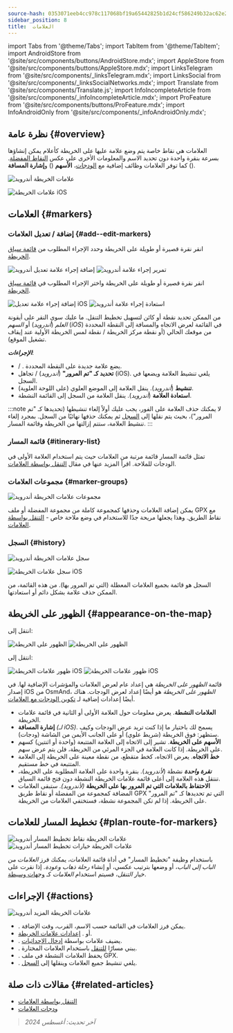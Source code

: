 ```yaml
---
source-hash: 0353071eeb4cc978c117068bf19a65442825b1d24cf586249b32ac62e28c929f
sidebar_position: 8
title:  العلامات
---
```

import Tabs from '@theme/Tabs';
import TabItem from '@theme/TabItem';
import AndroidStore from '@site/src/components/buttons/AndroidStore.mdx';
import AppleStore from '@site/src/components/buttons/AppleStore.mdx';
import LinksTelegram from '@site/src/components/_linksTelegram.mdx';
import LinksSocial from '@site/src/components/_linksSocialNetworks.mdx';
import Translate from '@site/src/components/Translate.js';
import InfoIncompleteArticle from '@site/src/components/_infoIncompleteArticle.mdx';
import ProFeature from '@site/src/components/buttons/ProFeature.mdx';
import InfoAndroidOnly from '@site/src/components/_infoAndroidOnly.mdx';


## نظرة عامة {#overview}

العلامات هي نقاط خاصة يتم وضع علامة عليها على الخريطة كأعلام يمكن إنشاؤها بسرعة بنقرة واحدة دون تحديد الاسم والمعلومات الأخرى على عكس [النقاط المفضلة](./favorites.md). كما توفر العلامات وظائف إضافية مع [الودجات](../widgets/markers.md)، **الأسهم** (<Translate android="true" ids="show_arrows_on_the_map"/>) و**إشارة المسافة** (<Translate android="true" ids="show_direction"/>).

<Tabs groupId="operating-systems" queryString="operating-systems">

<TabItem value="android" label="أندرويد">

![علامات الخريطة أندرويد](@site/static/img/map/map_markers_android.png)

</TabItem>

<TabItem value="ios" label="iOS">

![علامات الخريطة iOS](@site/static/img/map/map_markers_ios.png)

</TabItem>

</Tabs>

## العلامات {#markers}

### إضافة / تعديل العلامات {#add--edit-markers}

<Tabs groupId="operating-systems" queryString="operating-systems">

<TabItem value="android" label="أندرويد">

انقر نقرة قصيرة أو طويلة على الخريطة وحدد الإجراء المطلوب من [قائمة سياق الخريطة](../map/map-context-menu.md#add--edit-marker).

![إضافة إجراء علامة تعديل أندرويد](@site/static/img/map/add_marker_android.png) ![تمرير إجراء علامة أندرويد](@site/static/img/map/action_pass_marker_android.png)

</TabItem>

<TabItem value="ios" label="iOS">

انقر نقرة قصيرة أو طويلة على الخريطة واختر الإجراء المطلوب في [قائمة سياق الخريطة](../map/map-context-menu.md#add--edit-marker).

![إضافة إجراء علامة تعديل iOS](@site/static/img/map/add_marker_ios.png) ![استعادة إجراء علامة أندرويد](@site/static/img/map/action_restore_marker_android.png)

</TabItem>

</Tabs>

من الممكن تحديد نقطة أو كائن لتسهيل تخطيط التنقل. ما عليك سوى النقر على أيقونة *العلم* (*أندرويد*) أو *السهم* (*iOS*) في القائمة لعرض الاتجاه والمسافة إلى النقطة المحددة من موقعك الحالي (أو نقطة مركز الخريطة / نقطة لمس الخريطة الأولية عند إيقاف تشغيل الموقع).

***الإجراءات***:

- **<Translate android="true" ids="shared_string_marker"/>** / **<Translate android="true" ids="edit_map_marker"/>**. يضع علامة جديدة على النقطة المحددة.
- **تحديد كـ "تم المرور"** (*أندرويد*) / تجاهل (iOS). يلغي تنشيط العلامة ويضعها في السجل.
- **تنشيط** (*أندرويد*). ينقل العلامة إلى الموضع العلوي (على اللوحة العلوية).
- **استعادة العلامة** (*أندرويد*). ينقل العلامة من السجل إلى القائمة النشطة.

:::note
لا يمكنك حذف العلامة على الفور، يجب عليك أولاً إلغاء تنشيطها (تحديدها كـ "تم المرور")، بحيث يتم نقلها إلى [السجل](#history) ثم يمكنك حذفها نهائيًا من السجل. بمجرد إلغاء تنشيط العلامة، ستتم إزالتها من الخريطة وقائمة المسار.
:::


<!--
### Add Favorites to Map Markers {#add-favorites-to-map-markers}

<InfoAndroidOnly/>

![Favorites folder functions android](@site/static/img/personal/favorites_folder_functions_android.png)

You can add to or remove your favorites from [Map markers list](../personal/markers.md).
Tap &#8942; button (**Android**) opens special functions for a chosen Favorite folder (group).

**Functions for Favorite folder:**
- &nbsp;<Translate android="true" ids="shared_string_add_to_map_markers"/>  or <Translate android="true" ids="remove_from_map_markers"/>.
- Add or remove all Favorite points from a folder in [Map markers list](../personal/markers.md).
-->


### قائمة المسار {#itinerary-list}

تمثل قائمة المسار قائمة مرتبة من العلامات حيث يتم استخدام العلامة الأولى في الودجات للملاحة. اقرأ المزيد عنها في مقال [التنقل بواسطة العلامات](../navigation/setup/markers-navigation.md#itinerary-list).

### مجموعات العلامات {#marker-groups}

<InfoAndroidOnly />

![مجموعات علامات الخريطة أندرويد](@site/static/img/personal/markers/map_markers_groups_add_android.png)

يمكن إضافة العلامات وحذفها كمجموعة كاملة من مجموعة المفضلة أو ملف GPX مع نقاط الطريق. وهذا يجعلها مريحة جدًا للاستخدام في وضع ملاحة خاص - [التنقل بواسطة العلامات](../navigation/setup/markers-navigation.md#add-group-of-favorite).

### السجل {#history}

<Tabs groupId="operating-systems" queryString="operating-systems">

<TabItem value="android" label="أندرويد">

![سجل علامات الخريطة أندرويد](@site/static/img/personal/markers/map_markers_history_android.png)

</TabItem>

<TabItem value="ios" label="iOS">

![سجل علامات الخريطة iOS](@site/static/img/personal/markers/map_markers_history_ios.png)

</TabItem>

</Tabs>

السجل هو قائمة بجميع العلامات المعطلة (التي تم المرور بها). من هذه القائمة، من الممكن حذف علامة بشكل دائم أو استعادتها.


## الظهور على الخريطة {#appearance-on-the-map}

<Tabs groupId="operating-systems" queryString="operating-systems">

<TabItem value="android" label="أندرويد">

انتقل إلى: *<Translate android="true" ids="shared_string_menu,map_markers_item,shared_string_more_without_dots,appearance_on_the_map"/>*

![الظهور على الخريطة](@site/static/img/widgets/appearence_on_the_map-01.png) ![الظهور على الخريطة](@site/static/img/widgets/appearence_on_the_map-02.png)

</TabItem>

<TabItem value="ios" label="iOS">

انتقل إلى: *<Translate ios="true" ids="shared_string_menu,map_markers,appearance_on_map"/>*

![ظهور علامات الخريطة iOS](@site/static/img/widgets/map_markers_appearance_ios-01.png) ![ظهور علامات الخريطة iOS](@site/static/img/widgets/map_markers_appearance_ios-02.png)

</TabItem>

</Tabs>

قائمة *الظهور على الخريطة* هي إعداد عام لعرض العلامات والمؤشرات الإضافية لها.
في إصدار iOS من OsmAnd، *الظهور على الخريطة* هو أيضًا إعداد لعرض الودجات. هناك أيضًا إعدادات إضافية لـ [تكوين الودجات مع العلامات](../widgets/markers.md#configure-marker-widgets).

- **العلامات النشطة**. يعرض معلومات حول العلامة الأولى أو الثانية في قائمة علامات الخريطة.
- **إشارة المسافة** *(لـ iOS)*. يسمح لك باختيار ما إذا كنت تريد عرض الودجات وكيف ستظهر: فوق الخريطة (شريط علوي) أو على الجانب الأيمن من الشاشة (ودجات).
- **الأسهم على الخريطة**. تشير إلى الاتجاه إلى العلامة المتتبعة (واحدة أو اثنتين) كسهم على الخريطة. إذا كانت العلامة في الجزء المرئي من الخريطة، فلن يتم عرض سهم.
- **خط الاتجاه**. يعرض الاتجاه، كخط متقطع، من نقطة معينة على الخريطة إلى العلامة المتتبعة في خط مستقيم.
- ***نقرة واحدة*** نشطة (*لأندرويد*). بنقرة واحدة على العلامة المطلوبة على الخريطة، تنتقل هذه العلامة إلى أعلى قائمة علامات الخريطة النشطة دون فتح قائمة السياق.
- **الاحتفاظ بالعلامات التي تم المرور بها على الخريطة** *(لأندرويد)*. ستبقى العلامات المضافة كمجموعة من المفضلة أو نقاط طريق GPX التي تم تحديدها كـ "تم المرور" على الخريطة. إذا لم تكن المجموعة نشطة، فستختفي العلامات من الخريطة.


## تخطيط المسار للعلامات {#plan-route-for-markers}

<InfoAndroidOnly />

*<Translate android="true" ids="shared_string_menu,map_markers,shared_string_more_without_dots,plan_route"/>*

![علامات الخريطة نقاط تخطيط المسار أندرويد](@site/static/img/personal/markers/map_markers_plan_route_points_android.png) ![علامات الخريطة خيارات تخطيط المسار أندرويد](@site/static/img/personal/markers/map_markers_plan_route_options_android.png)

باستخدام وظيفة "تخطيط المسار" في أداة قائمة العلامات، يمكنك فرز *العلامات* *من الباب إلى الباب*، أو وضعها بترتيب عكسي، أو إنشاء *رحلة ذهاب وعودة*. إذا نقرت على خيار *التنقل*، فسيتم استخدام *العلامات* كـ [وجهات وسيطة](../navigation/setup/route-navigation.md#intermediate-destinations).


## الإجراءات {#actions}

<InfoAndroidOnly />

![علامات الخريطة المزيد أندرويد](@site/static/img/personal/markers/map_markers_more_android.png)

- **<Translate android="true" ids="sort_by"/>**. يمكن فرز العلامات في القائمة حسب الاسم، القرب، وقت الإضافة.
- **<Translate android="true" ids="appearance_on_the_map"/>** أو **<Translate ios="true" ids="shared_string_appearance"/>**. [إعدادات علامات الخريطة](#appearance-on-the-map).
- **<Translate android="true" ids="coordinate_input"/>**. يضيف علامات بواسطة [إدخال الإحداثيات](../plan-route/coordinate-input.md).
- **<Translate android="true" ids="plan_route"/>**. يبني مسارًا [للتنقل](../navigation/setup/markers-navigation.md) باستخدام العلامات المختارة.
- **<Translate android="true" ids="marker_save_as_track"/>**. يحفظ العلامات النشطة في ملف GPX.
- **<Translate android="true" ids="move_all_to_history"/>**. يلغي تنشيط جميع العلامات وينقلها إلى [السجل](#history).


## مقالات ذات صلة {#related-articles}

- [التنقل بواسطة العلامات](../navigation/setup/markers-navigation.md)
- [ودجات العلامات](../widgets/markers.md)

> *آخر تحديث: أغسطس 2024*